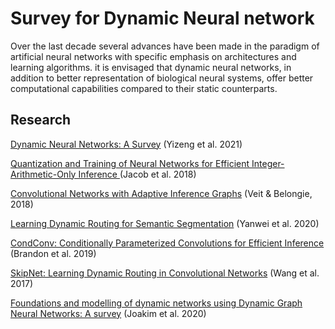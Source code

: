 # Survey for Dynamic Neural network
Over the last decade several advances have been made in the paradigm of 
artificial neural networks with specific emphasis on architectures and learning algorithms.
it is envisaged that dynamic neural networks, 
in addition to better representation of biological neural systems,
offer better computational capabilities compared to their static counterparts.

## Research

[Dynamic Neural Networks: A Survey](https://arxiv.org/pdf/2102.04906.pdf) (Yizeng et al. 2021)

[Quantization and Training of Neural Networks for Efficient Integer-Arithmetic-Only Inference
](https://arxiv.org/abs/1712.05877) (Jacob et al. 2018)

[Convolutional Networks with Adaptive Inference Graphs](https://arxiv.org/abs/1711.11503) (Veit & Belongie, 2018)

[Learning Dynamic Routing for Semantic Segmentation](https://arxiv.org/abs/2003.10401) (Yanwei et al. 2020)

[CondConv: Conditionally Parameterized Convolutions for Efficient Inference](https://arxiv.org/abs/1904.04971) (Brandon et al. 2019)

[SkipNet: Learning Dynamic Routing in Convolutional Networks](https://arxiv.org/abs/1711.09485) (Wang et al. 2017)

[Foundations and modelling of dynamic networks using Dynamic Graph Neural Networks: A survey](https://arxiv.org/abs/2005.07496) (Joakim et al. 2020)
